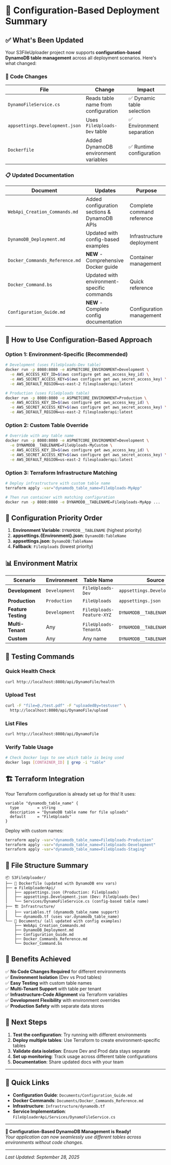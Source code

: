 # 🎯 Configuration-Based Deployment Summary

## ✅ **What's Been Updated**

Your S3FileUploader project now supports **configuration-based DynamoDB table management** across all deployment scenarios. Here's what changed:

### 🔧 **Code Changes**

| File | Change | Impact |
|------|--------|--------|
| `DynamoFileService.cs` | Reads table name from configuration | ✅ Dynamic table selection |
| `appsettings.Development.json` | Uses `FileUploads-Dev` table | ✅ Environment separation |
| `Dockerfile` | Added DynamoDB environment variables | ✅ Runtime configuration |

### 📋 **Updated Documentation**

| Document | Updates | Purpose |
|----------|---------|---------|
| `WebApi_Creation_Commands.md` | Added configuration sections & DynamoDB APIs | Complete command reference |
| `DynamoDB_Deployment.md` | Updated with config-based examples | Infrastructure deployment |
| `Docker_Commands_Reference.md` | **NEW** - Comprehensive Docker guide | Container management |
| `Docker_Command.bs` | Updated with environment-specific commands | Quick reference |
| `Configuration_Guide.md` | **NEW** - Complete config documentation | Configuration management |

## 🚀 **How to Use Configuration-Based Approach**

### **Option 1: Environment-Specific (Recommended)**

```bash
# Development (uses FileUploads-Dev table)
docker run -p 8080:8080 -e ASPNETCORE_ENVIRONMENT=Development \
  -e AWS_ACCESS_KEY_ID=$(aws configure get aws_access_key_id) \
  -e AWS_SECRET_ACCESS_KEY=$(aws configure get aws_secret_access_key) \
  -e AWS_DEFAULT_REGION=us-east-2 fileuploaderapi:latest

# Production (uses FileUploads table) 
docker run -p 8080:8080 -e ASPNETCORE_ENVIRONMENT=Production \
  -e AWS_ACCESS_KEY_ID=$(aws configure get aws_access_key_id) \
  -e AWS_SECRET_ACCESS_KEY=$(aws configure get aws_secret_access_key) \
  -e AWS_DEFAULT_REGION=us-east-2 fileuploaderapi:latest
```

### **Option 2: Custom Table Override**

```bash
# Override with any table name
docker run -p 8080:8080 -e ASPNETCORE_ENVIRONMENT=Development \
  -e DYNAMODB__TABLENAME=FileUploads-MyCustom \
  -e AWS_ACCESS_KEY_ID=$(aws configure get aws_access_key_id) \
  -e AWS_SECRET_ACCESS_KEY=$(aws configure get aws_secret_access_key) \
  -e AWS_DEFAULT_REGION=us-east-2 fileuploaderapi:latest
```

### **Option 3: Terraform Infrastructure Matching**

```bash
# Deploy infrastructure with custom table name
terraform apply -var="dynamodb_table_name=FileUploads-MyApp"

# Then run container with matching configuration
docker run -p 8080:8080 -e DYNAMODB__TABLENAME=FileUploads-MyApp ...
```

## 🔄 **Configuration Priority Order**

1. **Environment Variable**: `DYNAMODB__TABLENAME` (highest priority)
2. **appsettings.{Environment}.json**: `DynamoDB:TableName`
3. **appsettings.json**: `DynamoDB:TableName`
4. **Fallback**: `FileUploads` (lowest priority)

## 📊 **Environment Matrix**

| Scenario | Environment | Table Name | Source |
|----------|-------------|------------|---------|
| **Development** | `Development` | `FileUploads-Dev` | `appsettings.Development.json` |
| **Production** | `Production` | `FileUploads` | `appsettings.json` |
| **Feature Testing** | `Development` | `FileUploads-Feature-XYZ` | `DYNAMODB__TABLENAME` override |
| **Multi-Tenant** | Any | `FileUploads-TenantA` | `DYNAMODB__TABLENAME` override |
| **Custom** | Any | Any name | `DYNAMODB__TABLENAME` override |

## 🧪 **Testing Commands**

### **Quick Health Check**
```bash
curl http://localhost:8080/api/DynamoFile/health
```

### **Upload Test**
```bash
curl -F "file=@./test.pdf" -F "uploadedBy=testuser" \
  http://localhost:8080/api/DynamoFile/upload
```

### **List Files**
```bash
curl http://localhost:8080/api/DynamoFile
```

### **Verify Table Usage**
```bash
# Check Docker logs to see which table is being used
docker logs [CONTAINER_ID] | grep -i "table"
```

## 🏗️ **Terraform Integration**

Your Terraform configuration is already set up for this! It uses:

```hcl
variable "dynamodb_table_name" {
  type        = string
  description = "DynamoDB table name for file uploads"
  default     = "FileUploads"
}
```

Deploy with custom names:
```bash
terraform apply -var="dynamodb_table_name=FileUploads-Production"
terraform apply -var="dynamodb_table_name=FileUploads-Development"
terraform apply -var="dynamodb_table_name=FileUploads-Staging"
```

## 📁 **File Structure Summary**

```
📦 S3FileUploader/
├── 🐳 Dockerfile (updated with DynamoDB env vars)
├── ⚙️ FileUploaderApi/
│   ├── appsettings.json (Production: FileUploads)
│   ├── appsettings.Development.json (Dev: FileUploads-Dev)  
│   └── Services/DynamoFileService.cs (config-based table name)
├── 🏗️ Infrastructure/
│   ├── variables.tf (dynamodb_table_name support)
│   └── dynamodb.tf (uses var.dynamodb_table_name)
└── 📖 Documents/ (all updated with config examples)
    ├── WebApi_Creation_Commands.md
    ├── DynamoDB_Deployment.md
    ├── Configuration_Guide.md
    ├── Docker_Commands_Reference.md
    └── Docker_Command.bs
```

## 🎯 **Benefits Achieved**

✅ **No Code Changes Required** for different environments  
✅ **Environment Isolation** (Dev vs Prod tables)  
✅ **Easy Testing** with custom table names  
✅ **Multi-Tenant Support** with table per tenant  
✅ **Infrastructure-Code Alignment** via Terraform variables  
✅ **Development Flexibility** with environment overrides  
✅ **Production Safety** with separate data stores  

## 🚀 **Next Steps**

1. **Test the configuration**: Try running with different environments
2. **Deploy multiple tables**: Use Terraform to create environment-specific tables
3. **Validate data isolation**: Ensure Dev and Prod data stays separate
4. **Set up monitoring**: Track usage across different table configurations
5. **Documentation**: Share updated docs with your team

---

## 🔗 **Quick Links**

- **Configuration Guide**: `Documents/Configuration_Guide.md`
- **Docker Commands**: `Documents/Docker_Commands_Reference.md`
- **Infrastructure**: `Infrastructure/dynamodb.tf`
- **Service Implementation**: `FileUploaderApi/Services/DynamoFileService.cs`

---

**🎉 Configuration-Based DynamoDB Management is Ready!**  
_Your application can now seamlessly use different tables across environments without code changes._

---

_Last Updated: September 28, 2025_